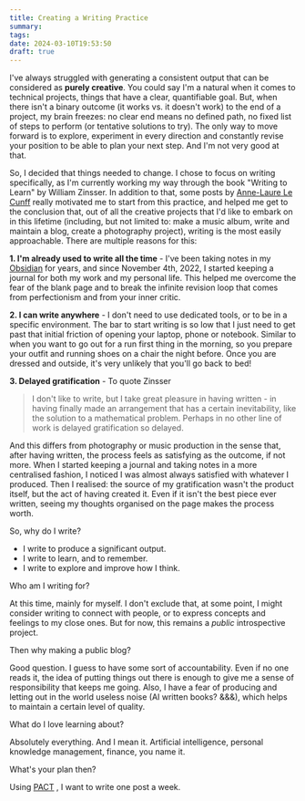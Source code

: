 ```yaml
---
title: Creating a Writing Practice
summary: 
tags: 
date: 2024-03-10T19:53:50
draft: true
---
```

I've always struggled with generating a consistent output that can be considered as **purely creative**. You could say I'm a natural when it comes to technical projects, things that have a clear, quantifiable goal. But, when there isn't a binary outcome (it works vs. it doesn't work) to the end of a project, my brain freezes: no clear end means no defined path, no fixed list of steps to perform (or tentative solutions to try). The only way to move forward is to explore, experiment in every direction and constantly revise your position to be able to plan your next step. And I'm not very good at that.

So, I decided that things needed to change. I chose to focus on writing specifically, as I'm currently working my way through the book "Writing to Learn" by William Zinsser. In addition to that, some posts by [Anne-Laure Le Cunff](https://nesslabs.com/author/annelaure) really motivated me to start from this practice, and helped me get to the conclusion that, out of all the creative projects that I'd like to embark on in this lifetime (including, but not limited to: make a music album, write and maintain a blog, create a photography project), writing is the most easily approachable. There are multiple reasons for this:

**1. I'm already used to write all the time** - I've been taking notes in my [Obsidian](https://obsidian.md) for years, and since November 4th, 2022, I started keeping a journal for both my work and my personal life. This helped me overcome the fear of the blank page and to break the infinite revision loop that comes from perfectionism and from your inner critic.

**2. I can write anywhere** - I don't need to use dedicated tools, or to be in a specific environment. The bar to start writing is so low that I just need to get past that initial friction of opening your laptop, phone or notebook. Similar to when you want to go out for a run first thing in the morning, so you prepare your outfit and running shoes on a chair the night before. Once you are dressed and outside, it's very unlikely that you'll go back to bed!

 **3. Delayed gratification** - To quote Zinsser

>I don't like to write, but I take great pleasure in having written - in having finally made an arrangement that has a certain inevitability, like the solution to a mathematical problem. Perhaps in no other line of work is delayed gratification so delayed.

And this differs from photography or music production in the sense that, after having written, the process feels as satisfying as the outcome, if not more. When I started keeping a journal and taking notes in a more centralised fashion, I noticed I was almost always satisfied with whatever I produced. Then I realised: the source of my gratification wasn't the product itself, but the act of having created it. Even if it isn't the best piece ever written, seeing my thoughts organised on the page makes the process worth.



So, why do I write? 

- I write to produce a significant output. 
- I write to learn, and to remember.
- I write to explore and improve how I think.

Who am I writing for?

At this time, mainly for myself. I don't exclude that, at some point, I might consider writing to connect with people, or to express concepts and feelings to my close ones. But for now, this remains a *public* introspective project.

Then why making a public blog? 

Good question. I guess to have some sort of accountability. Even if no one reads it, the idea of putting things out there is enough to give me a sense of responsibility that keeps me going. Also, I have a fear of producing and letting out in the world useless noise (AI written books? &&&), which helps to maintain a certain level of quality.

What do I love learning about?

Absolutely everything. And I mean it. Artificial intelligence, personal knowledge management, finance, you name it. 

What's your plan then?

Using [PACT](https://nesslabs.com/smart-goals-pact) , I want to write one post a week.